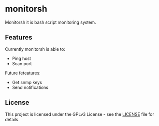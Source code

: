 # monitorsh
Monitorsh it is bash script monitoring system.

## Features

Currently monitorsh is able to:
- Ping host
- Scan port

Future feteatures:

- Get snmp keys
- Send notifications

## License

This project is licensed under the GPLv3 License - see the [LICENSE](LICENSE) file for details
